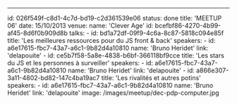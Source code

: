 ---
id: 026f549f-c8d1-4c7d-bd19-c2d361539e06
status: done
title: 'MEETUP 06'
date: 15/10/2013
venue:
    name: 'Clever Age'
    id: bcefbf86-4270-4b99-af45-8d6f0b909d8b
talks:
    -
        id: bd1a72df-09f9-4c6a-8c87-5818c094e85f
        title: 'Les meilleures ressources pour du JS front & back'
        speakers:
            -
                id: a6e17615-fbc7-43a7-a6c1-9b82d4a10810
                name: 'Bruno Heridet'
                link: 'delapouite'
    -
        id: ce5b7f58-5a8e-4838-b6bf-366118bf9cce
        title: 'Les stars du JS et les personnes à surveiller'
        speakers:
            -
                id: a6e17615-fbc7-43a7-a6c1-9b82d4a10810
                name: 'Bruno Heridet'
                link: 'delapouite'
    -
        id: a866e307-3a11-4802-bd82-147c4ba19ac7
        title: 'Les rivalités et autres potins'
        speakers:
            -
                id: a6e17615-fbc7-43a7-a6c1-9b82d4a10810
                name: 'Bruno Heridet'
                link: 'delapouite'
image: /images/meetup/dec-pdp-computer.jpg
